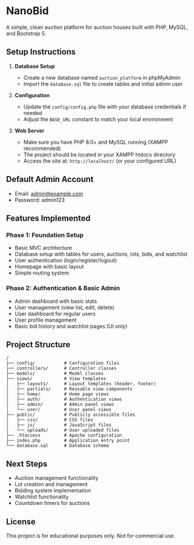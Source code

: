 # NanoBid

A simple, clean auction platform for auction houses built with PHP, MySQL, and Bootstrap 5.

## Setup Instructions

1. **Database Setup**
   - Create a new database named `auction_platform` in phpMyAdmin
   - Import the `database.sql` file to create tables and initial admin user

2. **Configuration**
   - Update the `config/config.php` file with your database credentials if needed
   - Adjust the `BASE_URL` constant to match your local environment

3. **Web Server**
   - Make sure you have PHP 8.0+ and MySQL running (XAMPP recommended)
   - The project should be located in your XAMPP htdocs directory
   - Access the site at: `http://localhost/` (or your configured URL)

## Default Admin Account

- Email: admin@example.com
- Password: admin123

## Features Implemented

### Phase 1: Foundation Setup
- Basic MVC architecture
- Database setup with tables for users, auctions, lots, bids, and watchlist
- User authentication (login/register/logout)
- Homepage with basic layout
- Simple routing system

### Phase 2: Authentication & Basic Admin
- Admin dashboard with basic stats
- User management (view list, edit, delete)
- User dashboard for regular users
- User profile management
- Basic bid history and watchlist pages (UI only)

## Project Structure

```
/
├── config/           # Configuration files
├── controllers/      # Controller classes
├── models/           # Model classes
├── views/            # View templates
│   ├── layouts/      # Layout templates (header, footer)
│   ├── partials/     # Reusable view components
│   ├── home/         # Home page views
│   ├── auth/         # Authentication views
│   ├── admin/        # Admin panel views
│   └── user/         # User panel views
├── public/           # Publicly accessible files
│   ├── css/          # CSS files
│   ├── js/           # JavaScript files
│   └── uploads/      # User uploaded files
├── .htaccess         # Apache configuration
├── index.php         # Application entry point
└── database.sql      # Database schema
```

## Next Steps

- Auction management functionality
- Lot creation and management
- Bidding system implementation
- Watchlist functionality
- Countdown timers for auctions

## License

This project is for educational purposes only. Not for commercial use. 